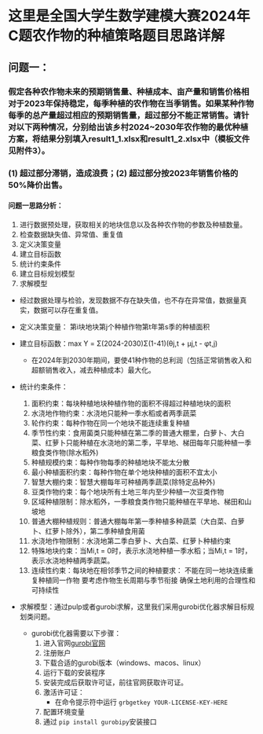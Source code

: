 # 这里是全国大学生数学建模大赛2024年C题农作物的种植策略题目思路详解

## 问题一：

### 假定各种农作物未来的预期销售量、种植成本、亩产量和销售价格相对于2023年保持稳定，每季种植的农作物在当季销售。如果某种作物每季的总产量超过相应的预期销售量，超过部分不能正常销售。请针对以下两种情况，分别给出该乡村2024~2030年农作物的最优种植方案，将结果分别填入result1_1.xlsx和result1_2.xlsx中（模板文件见附件3）。

### (1) 超过部分滞销，造成浪费；(2) 超过部分按2023年销售价格的50%降价出售。

#### 问题一思路分析：

1. 进行数据预处理，获取相关的地块信息以及各种农作物的参数及种植数量。
2. 检查数据缺失值、异常值、重复值
3. 定义决策变量
4. 建立目标函数
5. 统计约束条件
6. 建立目标规划模型
7. 求解模型

- 经过数据处理与检验，发现数据不存在缺失值，也不存在异常值，数据量真实，数据可以存在重复值。
- 定义决策变量： 第i块地块第j个种植作物第t年第s季的种植面积
- 建立目标函数：max Y = Σ(2024-2030)Σ(1-41)(θj,t + μj,t - φt,j)

  - 在2024年到2030年期间，要使41种作物的总利润（包括正常销售收入和超额销售收入，减去种植成本）最大化。
- 统计约束条件：

  1. 面积约束：每块种植地块种植作物的面积不得超过种植地块的面积
  2. 水浇地作物约束：水浇地只能种一季水稻或者两季蔬菜
  3. 轮作约束：每种作物在同一个地块不能连续重复种植
  4. 季节性约束：食用菌类只能种植在第二季的普通大棚里，白萝卜、大白菜、红萝卜只能种植在水浇地的第二季，平旱地、梯田每年只能种植一季粮食类作物(除水稻外)
  5. 种植规模约束：每种作物每季的种植地块不能太分散
  6. 最小种植面积约束：每种作物在单个地块种植的面积不宜太小
  7. 智慧大棚约束：智慧大棚每年可种植两季蔬菜(除特定品种外)
  8. 豆类作物约束：每个地块所有土地三年内至少种植一次豆类作物
  9. 区域种植限制：除水稻外，一季粮食类作物只能种植在平旱地、梯田和山坡地
  10. 普通大棚种植规则：普通大棚每年第一季种植多种蔬菜（大白菜、白萝卜、红萝卜除外），第二季种植食用菌
  11. 水浇地作物限制：水浇地第二季白萝卜、大白菜、红萝卜种植约束
  12. 特殊地块约束：当Mi,t = 0时，表示水浇地种植一季水稻；当Mi,t = 1时，表示水浇地种植两季蔬菜。
  13. 连续性约束：每块地在相邻季节之间的种植要求：
      不能在同一地块连续重复种植同一作物
      要考虑作物生长周期与季节衔接
      确保土地利用的合理性和可持续性
- 求解模型：通过pulp或者gurobi求解，这里我们采用gurobi优化器求解目标规划类问题。

  - gurobi优化器需要以下步骤：
    1. 进入官网[gurobi官网](https://www.gurobi.com/downloads/)
    2. 注册账户
    3. 下载合适的gurobi版本（windows、macos、linux）
    4. 运行下载的安装程序
    5. 安装完成后获取许可证，前往官网获取许可证。
    6. 激活许可证：
       - 在命令提示符中运行 `grbgetkey YOUR-LICENSE-KEY-HERE`
    7. 配置环境变量
    8. 通过 `pip install gurobipy`安装接口
